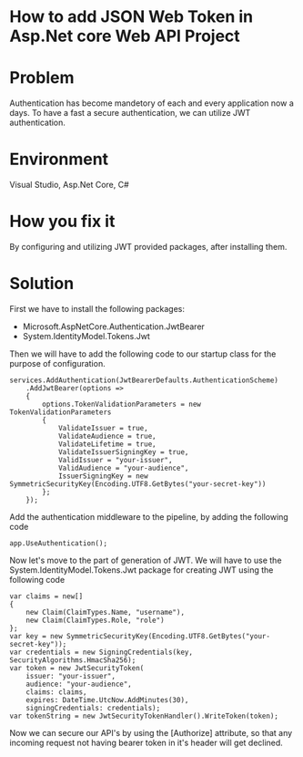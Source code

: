 # How to add JSON Web Token in Asp.Net core Web API Project

# Problem
Authentication has become mandetory of each and every application now a days. To have a fast a secure authentication, we can utilize JWT authentication.

# Environment
Visual Studio, Asp.Net Core, C#

# How you fix it
By configuring and utilizing JWT provided packages, after installing them. 

# Solution
First we have to install the following packages:
* Microsoft.AspNetCore.Authentication.JwtBearer 
* System.IdentityModel.Tokens.Jwt

Then we will have to add the following code to our startup class for the purpose of configuration.
```
services.AddAuthentication(JwtBearerDefaults.AuthenticationScheme)
    .AddJwtBearer(options =>
    {
        options.TokenValidationParameters = new TokenValidationParameters
        {
            ValidateIssuer = true,
            ValidateAudience = true,
            ValidateLifetime = true,
            ValidateIssuerSigningKey = true,
            ValidIssuer = "your-issuer",
            ValidAudience = "your-audience",
            IssuerSigningKey = new SymmetricSecurityKey(Encoding.UTF8.GetBytes("your-secret-key"))
        };
    });

```

Add the authentication middleware to the pipeline, by adding the following code
```
app.UseAuthentication();
```

Now let's move to the part of generation of JWT. We will have to use the System.IdentityModel.Tokens.Jwt package for creating JWT using the following code
```
var claims = new[]
{
    new Claim(ClaimTypes.Name, "username"),
    new Claim(ClaimTypes.Role, "role")
};
var key = new SymmetricSecurityKey(Encoding.UTF8.GetBytes("your-secret-key"));
var credentials = new SigningCredentials(key, SecurityAlgorithms.HmacSha256);
var token = new JwtSecurityToken(
    issuer: "your-issuer",
    audience: "your-audience",
    claims: claims,
    expires: DateTime.UtcNow.AddMinutes(30),
    signingCredentials: credentials);
var tokenString = new JwtSecurityTokenHandler().WriteToken(token);

```

Now we can secure our API's by using the [Authorize] attribute, so that any incoming request not having bearer token in it's header will get declined.
